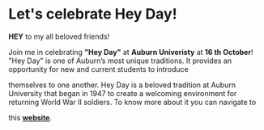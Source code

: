 # Let's celebrate Hey Day!
**HEY** to my all beloved friends!

Join me in celebrating **"Hey Day"** at **Auburn Univeristy** at **16 th October**! "Hey Day" is one of Auburn’s most unique traditions. It provides an opportunity for new and current students to introduce 

themselves to one another. Hey Day is a beloved tradition at Auburn University that began in 1947 to create a welcoming environment for returning World War II soldiers. To know more about it you can navigate to 

this **[website](https://sga.auburn.edu/hey-day/)**.
